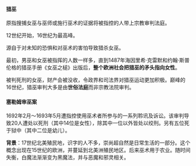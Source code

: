 #### 猎巫

原指搜捕女巫与巫师或施行巫术的证据将被指控的人带上宗教审判法庭。

12世纪开始，16世纪为最高峰。

源自于对未知的恐惧和对巫术的害怕导致猎杀女巫。

最初，男巫和女巫被指挥的人数一样多，直到1487年海因里希·克雷默和约翰·斯普伦格的猎巫手册《女巫之槌》出版后，**整个欧洲社会把猎巫的矛头指向女性**。

被判死刑的女巫，财产会被没收，令政界和司法界对猎巫运动更加积极。巅峰的16世纪，猎巫审判大多是由**世俗法庭**而非宗教法院审判。

#### 塞勒姆审巫案

1692年2月～1693年5月遭指控使用巫术者所参与的一系列聆讯及诉讼。该审判导致20人遭处以死刑（其中14位是女性），除其中一位以外皆处以绞刑。另有五位死于狱中（其中二位是幼儿）。

**背景**：17世纪北美殖民地，识字的人不多，崇尚超自然是日常生活的一部分。这个概念出现在15世纪的欧洲，并蔓延到北美洲殖民地区。后来巫术用于农业。随时间失衡，白魔法渐渐变为黑魔法，并与恶魔和邪灵相关。
